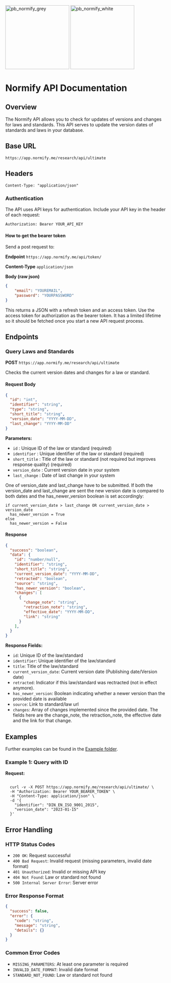 
<img width="200"  alt="pb_normify_grey" src="https://github.com/user-attachments/assets/b3777e1c-20a3-42e7-a7ff-c8af17c0ca94" />

<img width="200"  alt="pb_normify_white" src="https://github.com/user-attachments/assets/56a453c7-5417-4e73-bc45-857c1a6c9062" />

# Normify API Documentation

## Overview

The Normify API allows you to check for updates of versions and changes for laws and standards. This API serves to update the version dates of standards and laws in your database.

## Base URL

```
https://app.normify.me/research/api/ultimate
```

## Headers

```
Content-Type: "application/json"
```

### Authentication

The API uses API keys for authentication. Include your API key in the header of each request:

```
Authorization: Bearer YOUR_API_KEY
```

#### How to get the bearer token

Send a post request to:

**Endpoint** `https://app.normify.me/api/token/`

**Content-Type** `application/json`

**Body (raw json)**
```json
{
    "email": "YOUREMAIL",
    "password": "YOURPASSWORD"
}
```

This returns a JSON with a refresh token and an access token. Use the access token for authorization as the bearer token. It has a limited lifetime so it should be fetched once you start a new API request process.

## Endpoints

### Query Laws and Standards

**POST** `https://app.normify.me/research/api/ultimate`

Checks the current version dates and changes for a law or standard.

#### Request Body

```json
{
  "id": "int",
  "identifier": "string",
  "type": "string",
  "short_title": "string", 
  "version_date": "YYYY-MM-DD",
  "last_change": "YYYY-MM-DD"
}
```

**Parameters:**
- `id` : Unique ID of the law or standard (required)
- `identifier` : Unique identifier of the law or standard (required)
- `short_title` : Title of the law or standard (not required but improves response quality) (required)
- `version_date` : Current version date in your system 
- `last_change` : Date of last change in your system

One of version_date and last_change have to be submitted.
If both the version_date and last_change are sent the new version date is compared to both dates and the has_newer_version boolean is set accordingly:

```
if current_version_date > last_change OR current_version_date > version_date
  has_newer_version = True
else
  has_newer_version = False
```

#### Response

```json
{
  "success": "boolean",
  "data": {
    "id": "number/null",
    "identifier": "string",
    "short_title": "string",
    "current_version_date": "YYYY-MM-DD",
    "retracted": "boolean",
    "source": "string",
    "has_newer_version": "boolean",
    "changes": [
      {
        "change_note": "string",
        "retraction_note": "string",
        "effective_date": "YYYY-MM-DD",
        "link": "string"
      }
    ],
  }
}
```

**Response Fields:**
- `id`: Unique ID of the law/standard
- `identifier`: Unique identifier of the law/standard
- `title`: Title of the law/standard
- `current_version_date`: Current version date (Publishing date/Version date)
- `retracted`: Indicator if this law/standard was rectracted (not in effect anymore).
- `has_newer_version`: Boolean indicating whether a newer version than the provided date is available
- `source`: Link to standard/law url
- `changes`: Array of changes implemented since the provided date. The fields here are the change_note, the retraction_note, the effective date and the link for that change.

## Examples

Further examples can be found in the [Example folder](./Examples/).

### Example 1: Query with ID

**Request:**
```

  curl -v -X POST https://app.normify.me/research/api/ultimate/ \
  -H "Authorization: Bearer YOUR_BEARER_TOKEN" \
  -H "Content-Type: application/json" \
  -d '{
    "identifier": "DIN_EN_ISO_9001_2015",
    "version_date": "2023-01-15"
  }'
```

## Error Handling

### HTTP Status Codes

- `200 OK`: Request successful
- `400 Bad Request`: Invalid request (missing parameters, invalid date format)
- `401 Unauthorized`: Invalid or missing API key
- `404 Not Found`: Law or standard not found
- `500 Internal Server Error`: Server error

### Error Response Format

```json
{
  "success": false,
  "error": {
    "code": "string",
    "message": "string",
    "details": {}
  }
}
```

### Common Error Codes

- `MISSING_PARAMETERS`: At least one parameter is required
- `INVALID_DATE_FORMAT`: Invalid date format
- `STANDARD_NOT_FOUND`: Law or standard not found
